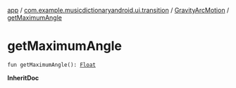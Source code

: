 [app](../../index.md) / [com.example.musicdictionaryandroid.ui.transition](../index.md) / [GravityArcMotion](index.md) / [getMaximumAngle](./get-maximum-angle.md)

# getMaximumAngle

`fun getMaximumAngle(): `[`Float`](https://kotlinlang.org/api/latest/jvm/stdlib/kotlin/-float/index.html)

**InheritDoc**


